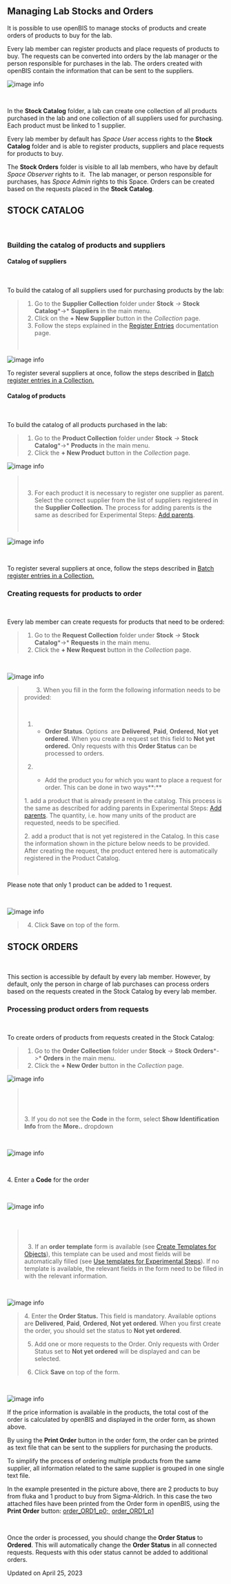 ## Managing Lab Stocks and Orders

[](# "Print this article")

  
It is possible to use openBIS to manage stocks of products and create
orders of products to buy for the lab. 

Every lab member can register products and place requests of products to
buy. The requests can be converted into orders by the lab manager or the
person responsible for purchases in the lab. The orders created with
openBIS contain the information that can be sent to the suppliers.

  
![image info](img/stock-navigation-menu.png)

 

In the **Stock Catalog** folder, a lab can create one collection of all
products purchased in the lab and one collection of all suppliers used
for purchasing. Each product must be linked to 1 supplier. 

Every lab member by default has *Space User* access rights to the
**Stock Catalog** folder and is able to register products, suppliers and
place requests for products to buy.

The **Stock Orders** folder is visible to all lab members, who have by
default *Space Observer* rights to it.  The lab manager, or person
responsible for purchases, has *Space Admin* rights to this Space.
Orders can be created based on the requests placed in the **Stock
Catalog**. 


## STOCK CATALOG

 

### Building the catalog of products and suppliers


#### Catalog of suppliers

 

To build the catalog of all suppliers used for purchasing products by
the lab:

> 1.  Go to the **Supplier Collection** folder under **Stock** *-&gt;*
>     **Stock Catalog***-&gt;* **Suppliers** in the main menu.
> 2.  Click on the **+ New Supplier** button in the *Collection* page.
> 3.  Follow the steps explained in the [Register
>     Entries](https://openbis.ch/index.php/docs/user-documentation-20-10-3/inventory-of-materials-and-methods/register-single-entries-in-a-collection/)
>     documentation page.
>
>  

![image info](img/stock-new-supplier.png)

To register several suppliers at once, follow the steps described in
[Batch register entries in a
Collection.](https://openbis.ch/index.php/docs/user-documentation-20-10-3/inventory-of-materials-and-methods/batch-register-entries-in-a-collection/)

####  Catalog of products

 

To build the catalog of all products purchased in the lab:

> 1.  Go to the **Product Collection** folder under **Stock** *-&gt;*
>     **Stock Catalog***-&gt;* **Products** in the main menu.
> 2.  Click the **+ New Product** button in the *Collection* page.


![image info](img/stock-new-product-1.png)

>  
>
> 3. For each product it is necessary to register one supplier as
> parent. Select the correct supplier from the list of suppliers
> registered in the **Supplier Collection.** The process for adding
> parents is the same as described for Experimental Steps: [Add
> parents](https://openbis.ch/index.php/docs/user-documentation-20-10-3/lab-notebook/add-parents-and-children-to-experimental-steps/).
>
>  


![image info](img/stock-new-product.png)

 

To register several suppliers at once, follow the steps described in
[Batch register entries in a
Collection.](https://openbis.ch/index.php/docs/user-documentation-20-10-3/inventory-of-materials-and-methods/batch-register-entries-in-a-collection/)


### Creating requests for products to order

 

Every lab member can create requests for products that need to be
ordered:

> 1.  Go to the **Request Collection** folder under **Stock** *-&gt;*
>     **Stock Catalog***-&gt;* **Requests** in the main menu.
> 2.  Click the **+ New Request** button in the *Collection* page.

 

![image info](img/stock-new-request-1.png)

>        3. When you fill in the form the following information needs to
> be provided:
>
>  
>
> 1.  -    **Order Status**. Options  are **Delivered**, **Paid**,
>         **Ordered**, **Not yet ordered**. When you create a request
>         set this field to **Not yet ordered.** Only requests with this
>         **Order Status** can be processed to orders.
>
> 2.   
>     -   Add the product you for which you want to place a request for
>         order. This can be done in two ways**:**
>
> 1\. add a product that is already present in the catalog. This process
> is the same as described for adding parents in Experimental Steps:
> [Add
> parents](https://openbis.ch/index.php/docs/user-documentation-20-10-3/lab-notebook/add-parents-and-children-to-experimental-steps/).
> The quantity, i.e. how many units of the product are requested, needs
> to be specified.
>
> 2\. add a product that is not yet registered in the Catalog. In this
> case the information shown in the picture below needs to be provided.
> After creating the request, the product entered here is automatically
> registered in the Product Catalog.
>
>  

Please note that only 1 product can be added to 1 request.

 

![image info](img/stock-new-request.png)

> 4. Click **Save** on top of the form.


## STOCK ORDERS

 

This section is accessible by default by every lab member. However, by
default, only the person in charge of lab purchases can process orders
based on the requests created in the Stock Catalog by every lab member.

###  Processing product orders from requests

 

To create orders of products from requests created in the Stock Catalog:

> 1.  Go to the **Order Collection** folder under **Stock** *-&gt;*
>     **Stock Orders***-&gt;* **Orders** in the main menu.
> 2.  Click the **+ New Order** button in the *Collection* page.

![image info](img/stock-new-order-1.png)

>  
>
>  
>
> 3\. If you do not see the **Code** in the form, select **Show
> Identification Info** from the **More..** dropdown

 

![image info](img/stock-new-order-identification-info.png)

 

4\. Enter a **Code** for the order

 

![image info](img/stock-new-order-code.png)

 

>  
>
>   3. If an **order** **template** form is available (see [Create
> Templates for
> Objects](https://openbis.ch/index.php/docs/admin-documentation-20-10-3/create-templates-for-objects/)),
> this template can be used and most fields will be automatically filled
> (see [Use templates for Experimental
> Steps](https://openbis.ch/index.php/docs/user-documentation-20-10-3/lab-notebook/use-templates-for-experimental-steps/)).
> If no template is available, the relevant fields in the form need to
> be filled in with the relevant information.

 

![image info](img/create-new-order.png)

> 4\. Enter the **Order Status.** This field is mandatory. Available
> options are **Delivered**, **Paid**, **Ordered**, **Not yet ordered**.
> When you first create the order, you should set the status to **Not
> yet ordered**.
>
> 5. Add one or more requests to the Order. Only requests with Order
> Status set to **Not yet ordered** will be displayed and can be
> selected.
>
> 6. Click **Save** on top of the form.

 

![image info](img/order-form-1-1024x556.png)

If the price information is available in the products, the total cost of
the order is calculated by openBIS and displayed in the order form, as
shown above.

By using the **Print Order** button in the order form, the order can be
printed as text file that can be sent to the suppliers for purchasing
the products.

To simplify the process of ordering multiple products from the same
supplier, all information related to the same supplier is grouped in one
single text file. 

In the example presented in the picture above, there are 2 products to
buy from fluka and 1 product to buy from Sigma-Aldrich. In this case the
two attached files have been printed from the Order form in openBIS,
using the **Print Order** button:
[order\_ORD1\_p0; ](https://openbis.ch/wp-content/uploads/2022/02/order_ORD1_p0.txt)
[order\_ORD1\_p1](https://openbis.ch/wp-content/uploads/2022/02/order_ORD1_p1.txt)

 

Once the order is processed, you should change the **Order Status** to
**Ordered**. This will automatically change the **Order Status** in all
connected requests. Requests with this oder status cannot be added to
additional orders.

Updated on April 25, 2023
